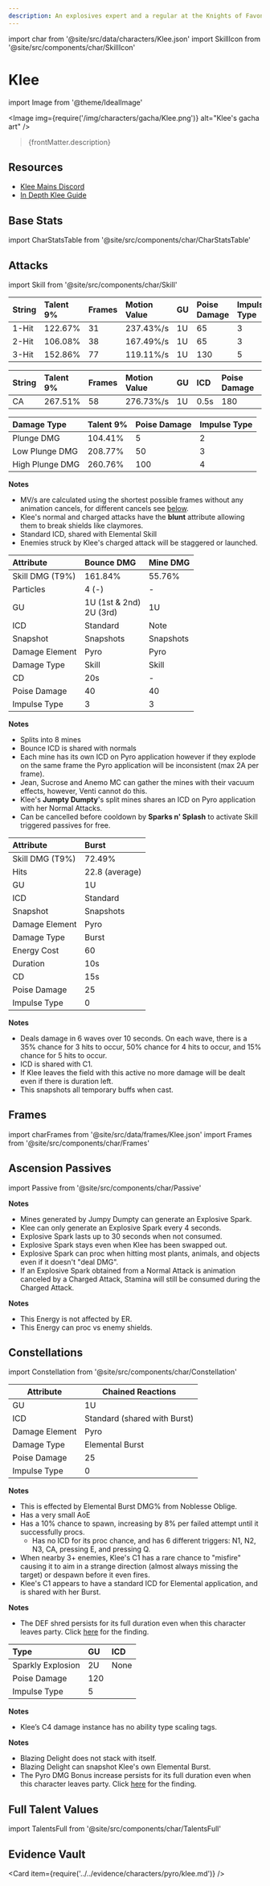 ```yaml
---
description: An explosives expert and a regular at the Knights of Favonius's confinement room. Also known as Fleeing Sunlight.
---
```


import char from '@site/src/data/characters/Klee.json'
import SkillIcon from '@site/src/components/char/SkillIcon'

# Klee

import Image from '@theme/IdealImage'

<Image img={require('/img/characters/gacha/Klee.png')} alt="Klee's gacha art" />
<blockquote>{frontMatter.description}</blockquote>

## Resources

* [Klee Mains Discord](https://discord.gg/NwYDDrfKZU)
* [In Depth Klee Guide](https://keqingmains.com/klee/)

## Base Stats

import CharStatsTable from '@site/src/components/char/CharStatsTable'

<CharStatsTable char={char} />

## Attacks

import Skill from '@site/src/components/char/Skill'

<Tabs>
<TabItem value='na' label='Normal Attacks'>
<SkillIcon char={char} skill='na' />
<div class='talent-columns'>
<Skill char={char} skill='na' sectionFilter='Normal Attack' />

| String | Talent 9% | Frames | Motion Value | GU  | Poise Damage | Impulse Type |
| :----- | :-------- | :----- | :----------- | :-- | :----------- | :----------- |
| 1-Hit  | 122.67%   | 31     | 237.43%/s    | 1U  | 65           | 3            |
| 2-Hit  | 106.08%   | 38     | 167.49%/s    | 1U  | 65           | 3            |
| 3-Hit  | 152.86%   | 77     | 119.11%/s    | 1U  | 130          | 5            |

</div>
<div class='talent-columns'>
<Skill char={char} skill='na' sectionFilter='Charged Attack' />

| String | Talent 9% | Frames | Motion Value | GU  | ICD  | Poise Damage | Impulse Type |
| :----- | :-------- | :----- | :----------- | :-- | :--- | :----------- | :----------- |
| CA     | 267.51%   | 58     | 276.73%/s    | 1U  | 0.5s | 180          | 8            |

</div>
<div class='talent-columns'>
<Skill char={char} skill='na' sectionFilter='Plunging Attack' />

| Damage Type     | Talent 9% | Poise Damage | Impulse Type |
| :-------------- | :-------- | :----------- | :----------- |
| Plunge DMG      | 104.41%   | 5            | 2            |
| Low Plunge DMG  | 208.77%   | 50           | 3            |
| High Plunge DMG | 260.76%   | 100          | 4            |

</div>

**Notes**

* MV/s are calculated using the shortest possible frames without any animation cancels, for different cancels see [below](#frames).
* Klee's normal and charged attacks have the **blunt** attribute allowing them to break shields like claymores.
* Standard ICD, shared with Elemental Skill
* Enemies struck by Klee's charged attack will be staggered or launched.

</TabItem>

<TabItem value='e' label='Skill'>
<SkillIcon char={char} skill='e' />
<div class='talent-columns'>
<Skill char={char} skill='e' />

| Attribute         | Bounce DMG                       | Mine DMG  |
| :---------------- | :------------------------------- | :-------- |
| Skill DMG \(T9%\) | 161.84%                          | 55.76%    |
| Particles         | 4 \(-\)                          | -         |
| GU                | 1U \(1st & 2nd\)<br />2U \(3rd\) | 1U        |
| ICD               | Standard                         | Note      |
| Snapshot          | Snapshots                        | Snapshots |
| Damage Element    | Pyro                             | Pyro      |
| Damage Type       | Skill                            | Skill     |
| CD                | 20s                              | -         |
| Poise Damage      | 40                               | 40        |
| Impulse Type      | 3                                | 3         |

</div>

**Notes**

* Splits into 8 mines
* Bounce ICD is shared with normals
* Each mine has its own ICD on Pyro application however if they explode on the same frame the Pyro application will be inconsistent \(max 2A per frame\).
* Jean, Sucrose and Anemo MC can gather the mines with their vacuum effects, however, Venti cannot do this.
* Klee's **Jumpty Dumpty**'s split mines shares an ICD on Pyro application with her Normal Attacks.
* Can be cancelled before cooldown by **Sparks n&apos; Splash** to activate Skill triggered passives for free.

</TabItem>

<TabItem value='q' label='Burst'>
<SkillIcon char={char} skill='q' />
<div class='talent-columns'>
<Skill char={char} skill='q'/>

| Attribute         | Burst          |
| :---------------- | :------------- |
| Skill DMG \(T9%\) | 72.49%         |
| Hits              | 22.8 (average) |
| GU                | 1U             |
| ICD               | Standard       |
| Snapshot          | Snapshots      |
| Damage Element    | Pyro           |
| Damage Type       | Burst          |
| Energy Cost       | 60             |
| Duration          | 10s            |
| CD                | 15s            |
| Poise Damage      | 25             |
| Impulse Type      | 0              |

</div>

**Notes**

* Deals damage in 6 waves over 10 seconds. On each wave, there is a 35% chance for 3 hits to occur, 50% chance for 4 hits to occur, and 15% chance for 5 hits to occur.
* ICD is shared with C1.
* If Klee leaves the field with this active no more damage will be dealt even if there is duration left.
* This snapshots all temporary buffs when cast.

</TabItem>
</Tabs>

## Frames

import charFrames from '@site/src/data/frames/Klee.json'
import Frames from '@site/src/components/char/Frames'

<Frames data={charFrames} />

## Ascension Passives

import Passive from '@site/src/components/char/Passive'

<Tabs>
<TabItem value='passive' label='Passive'>
<Passive char={char} passive={2} />
</TabItem>

<TabItem value='a1' label='Ascension 1'>
<Passive char={char} passive={0} />

**Notes**

* Mines generated by Jumpy Dumpty can generate an Explosive Spark.
* Klee can only generate an Explosive Spark every 4 seconds.
* Explosive Spark lasts up to 30 seconds when not consumed.
* Explosive Spark stays even when Klee has been swapped out.
* Explosive Spark can proc when hitting most plants, animals, and objects even if it doesn't "deal DMG".
* If an Explosive Spark obtained from a Normal Attack is animation canceled by a Charged Attack, Stamina will still be consumed during the Charged Attack.

</TabItem>

<TabItem value='a4' label='Ascension 4'>
<Passive char={char} passive={1} />

**Notes**

* This Energy is not affected by ER.
* This Energy can proc vs enemy shields.

</TabItem>
</Tabs>

## Constellations

import Constellation from '@site/src/components/char/Constellation'

<Tabs>
<TabItem value='c1' label='C1'>
<Constellation char={char} constellation={1} />

| Attribute      | Chained Reactions            |
| -------------- | ---------------------------- |
| GU             | 1U                           |
| ICD            | Standard (shared with Burst) |
| Damage Element | Pyro                         |
| Damage Type    | Elemental Burst              |
| Poise Damage   | 25                           |
| Impulse Type   | 0                            |

**Notes**

* This is effected by Elemental Burst DMG% from Noblesse Oblige.
* Has a very small AoE
* Has a 10% chance to spawn, increasing by 8% per failed attempt until it successfully procs.
  * Has no ICD for its proc chance, and has 6 different triggers: N1, N2, N3, CA, pressing E, and pressing Q.
* When nearby 3+ enemies, Klee's C1 has a rare chance to "misfire" causing it to aim in a strange direction (almost always missing the target) or despawn before it even fires.
* Klee's C1 appears to have a standard ICD for Elemental application, and is shared with her Burst.

</TabItem>

<TabItem value='c2' label='C2'>
<Constellation char={char} constellation={2} />

**Notes**
 
* The DEF shred persists for its full duration even when this character leaves party. Click [here](../../evidence/combat-mechanics/party-mechanics.md#debuffsteam-buffs-with-duration-persist-after-applier-leaves-party) for the finding. 

</TabItem>

<TabItem value='c3' label='C3'>
<Constellation char={char} constellation={3} />
</TabItem>

<TabItem value='c4' label='C4'>
<Constellation char={char} constellation={4} />

| Type              | GU  | ICD  |
| :---------------- | :-- | :--- |
| Sparkly Explosion | 2U  | None |
| Poise Damage      | 120 |      |
| Impulse Type      | 5   |      |

**Notes**

* Klee’s C4 damage instance has no ability type scaling tags.

</TabItem>

<TabItem value='c5' label='C5'>
<Constellation char={char} constellation={5} />
</TabItem>

<TabItem value='c6' label='C6'>
<Constellation char={char} constellation={6} />

**Notes**

* Blazing Delight does not stack with itself.
* Blazing Delight can snapshot Klee's own Elemental Burst.
* The Pyro DMG Bonus increase persists for its full duration even when this character leaves party. Click [here](../../evidence/combat-mechanics/party-mechanics.md#debuffsteam-buffs-with-duration-persist-after-applier-leaves-party) for the finding. 

</TabItem>
</Tabs>

## Full Talent Values

import TalentsFull from '@site/src/components/char/TalentsFull'

<TalentsFull char={char}/>

## Evidence Vault

<Card item={require('../../evidence/characters/pyro/klee.md')} />
